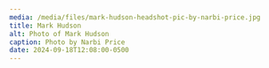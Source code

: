```yaml
---
media: /media/files/mark-hudson-headshot-pic-by-narbi-price.jpg
title: Mark Hudson
alt: Photo of Mark Hudson
caption: Photo by Narbi Price
date: 2024-09-18T12:08:00-0500
---
```

